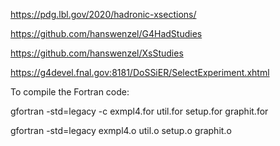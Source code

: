 https://pdg.lbl.gov/2020/hadronic-xsections/

https://github.com/hanswenzel/G4HadStudies

https://github.com/hanswenzel/XsStudies

https://g4devel.fnal.gov:8181/DoSSiER/SelectExperiment.xhtml

To compile the Fortran code:

gfortran -std=legacy -c exmpl4.for util.for setup.for graphit.for

gfortran -std=legacy exmpl4.o util.o setup.o graphit.o

